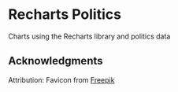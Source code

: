 # Recharts Politics
Charts using the Recharts library and politics data

## Acknowledgments
Attribution: Favicon from [Freepik](https://www.flaticon.com/authors/freepik)
